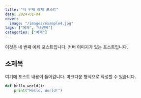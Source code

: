 ```yaml
---
title: "네 번째 예제 포스트"
date: 2024-01-04
cover:
  image: "/images/example4.jpg"
tags: ["예제", "네번째"]
categories: ["예제"]
---
```


이것은 네 번째 예제 포스트입니다. 커버 이미지가 있는 포스트입니다.

## 소제목

여기에 포스트 내용이 들어갑니다. 마크다운 형식으로 작성할 수 있습니다.

```python
def hello_world():
    print("Hello, World!")
``` 